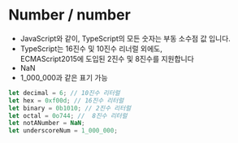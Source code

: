 # Number / number
- JavaScript와 같이, TypeScript의 모든 숫자는 부동 소수점 값 입니다.
- TypeScript는 16진수 및 10진수 리너럴 외에도,  
ECMAScript2015에 도입된 2진수 및 8진수를 지원합니다
- NaN
- 1_000_000과 같은 표기 가능

``` typescript
let decimal = 6; // 10진수 리터럴
let hex = 0xf00d; // 16진수 리터럴
let binary = 0b1010; // 2진수 리터럴
let octal = 0o744; //  8진수 리터럴
let notANumber = NaN;
let underscoreNum = 1_000_000;
```